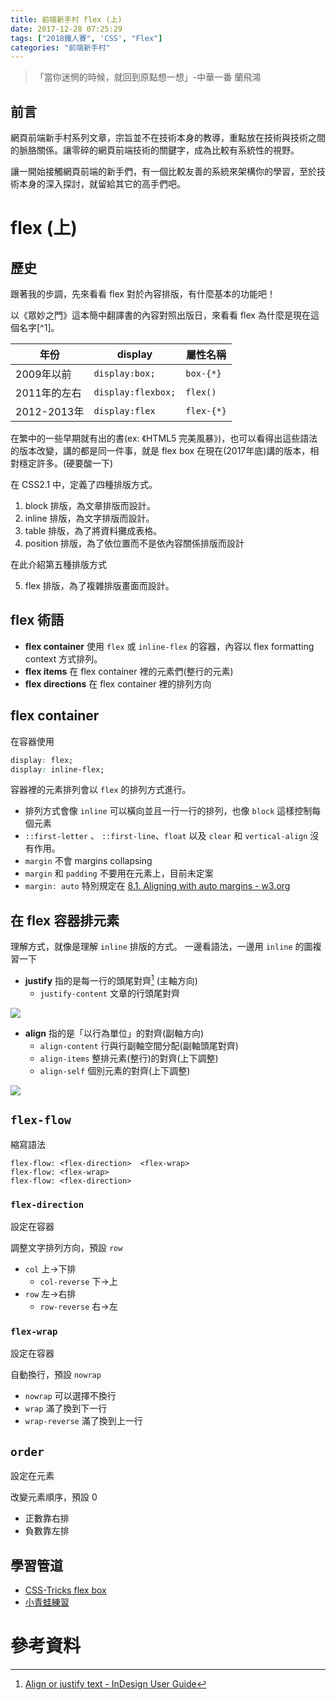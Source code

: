 ```yaml
---
title: 前端新手村 flex (上)
date: 2017-12-28 07:25:29
tags: ["2018鐵人賽", 'CSS', "Flex"]
categories: "前端新手村"
---
```

> 「當你迷惘的時候，就回到原點想一想」-中華一番 蘭飛鴻

## 前言

網頁前端新手村系列文章，宗旨並不在技術本身的教導，重點放在技術與技術之間的脈胳關係。讓零碎的網頁前端技術的關鍵字，成為比較有系統性的視野。

讓一開始接觸網頁前端的新手們，有一個比較友善的系統來架構你的學習，至於技術本身的深入探討，就留給其它的高手們吧。

# flex (上)

## 歷史

跟著我的步調，先來看看 flex 對於內容排版，有什麼基本的功能吧！

以《眾妙之門》這本簡中翻譯書的內容對照出版日，來看看 flex 為什麼是現在這個名字\[^1]。

|年份|display|屬性名稱|
|-|-|-|
|2009年以前|`display:box;`|`box-{*}`|
|2011年的左右|`display:flexbox;`|`flex()`|
|2012-2013年|`display:flex`|`flex-{*}`|

在繁中的一些早期就有出的書(ex: 《HTML5 完美風暴》)，也可以看得出這些語法的版本改變，講的都是同一件事，就是 flex box
在現在(2017年底)講的版本，相對穩定許多。(硬要酸一下)

在 CSS2.1 中，定義了四種排版方式。

1. block 排版，為文章排版而設計。
2. inline 排版，為文字排版而設計。
3. table 排版，為了將資料攤成表格。
4. position 排版，為了依位置而不是依內容關係排版而設計

在此介紹第五種排版方式

5. flex 排版，為了複雜排版畫面而設計。

## flex 術語

- **flex container** 使用 `flex` 或 `inline-flex` 的容器，內容以 flex formatting context 方式排列。
- **flex items** 在 flex container 裡的元素們(整行的元素)
- **flex directions** 在 flex container 裡的排列方向

## flex container

在容器使用

```CSS
display: flex;
display: inline-flex;
```

容器裡的元素排列會以 `flex` 的排列方式進行。

- 排列方式會像 `inline` 可以橫向並且一行一行的排列，也像 `block` 這樣控制每個元素
- `::first-letter` 、 `::first-line`、`float` 以及 `clear` 和 `vertical-align` 沒有作用。
- `margin` 不會 margins collapsing
- `margin` 和 `padding` 不要用在元素上，目前未定案
- `margin: auto` 特別規定在 [8.1. Aligning with auto margins - w3.org](https://www.w3.org/TR/2017/CR-CSS-flexbox-1-20171019/#auto-margins)

## 在 flex 容器排元素

理解方式，就像是理解 `inline` 排版的方式。
一邊看語法，一邊用 `inline` 的圖複習一下

- **justify** 指的是每一行的頭尾對齊[^2] (主軸方向)
    - `justify-content` 文章的行頭尾對齊


![](https://i.imgur.com/oyl3mjs.png)

- **align** 指的是「以行為單位」的對齊(副軸方向)
    - `align-content` 行與行副軸空間分配(副軸頭尾對齊)
    - `align-items` 整排元素(整行)的對齊(上下調整)
    - `align-self` 個別元素的對齊(上下調整)

![](https://i.imgur.com/boIyUpF.png)

## `flex-flow`

縮寫語法

```
flex-flow: <flex-direction>  <flex-wrap>
flex-flow: <flex-wrap>
flex-flow: <flex-direction>
```

### `flex-direction`

設定在容器

調整文字排列方向，預設 `row`

- `col` 上→下排
    - `col-reverse` 下→上
- `row` 左→右排
    - `row-reverse` 右→左


### `flex-wrap`

設定在容器

自動換行，預設 `nowrap`

- `nowrap` 可以選擇不換行
- `wrap` 滿了換到下一行
- `wrap-reverse` 滿了換到上一行


## `order`

設定在元素

改變元素順序，預設 0

- 正數靠右排
- 負數靠左排


## 學習管道

- [CSS-Tricks flex box](https://CSS-tricks.com/snippets/CSS/a-guide-to-flexbox/)
- [小青蛙練習](http://flexboxfroggy.com/)

# 參考資料

[^1]: [ Flexbox的奇怪歷史](https://yuguo.us/weblog/flexbox-history)
[^2]: [ Align or justify text - InDesign User Guide](https://helpx.adobe.com/indesign/using/aligning-text.html)
[^3]: [ 5.4. Display Order: the order property - w3.org](https://www.w3.org/TR/2017/CR-CSS-flexbox-1-20171019/#order-property)
